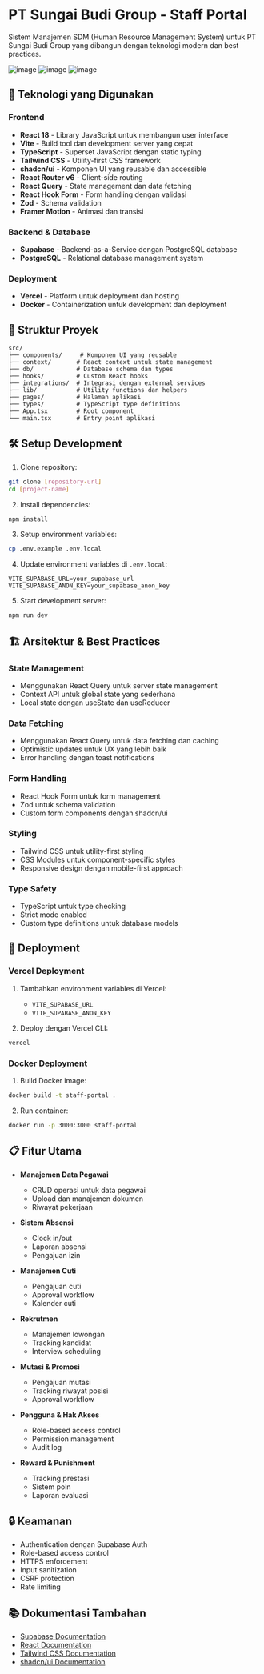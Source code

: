 # PT Sungai Budi Group - Staff Portal

Sistem Manajemen SDM (Human Resource Management System) untuk PT Sungai Budi Group yang dibangun dengan teknologi modern dan best practices.

![image](https://github.com/user-attachments/assets/0d82ca23-81b8-4b0c-82b9-a5b2bf8383e0)
![image](https://github.com/user-attachments/assets/2101ab7a-9b17-42a6-a96f-72a6b98d9fed)
![image](https://github.com/user-attachments/assets/f3ec76fd-65ba-4845-b118-2b8132405d2d)

## 🚀 Teknologi yang Digunakan
### Frontend
- **React 18** - Library JavaScript untuk membangun user interface
- **Vite** - Build tool dan development server yang cepat
- **TypeScript** - Superset JavaScript dengan static typing
- **Tailwind CSS** - Utility-first CSS framework
- **shadcn/ui** - Komponen UI yang reusable dan accessible
- **React Router v6** - Client-side routing
- **React Query** - State management dan data fetching
- **React Hook Form** - Form handling dengan validasi
- **Zod** - Schema validation
- **Framer Motion** - Animasi dan transisi

### Backend & Database
- **Supabase** - Backend-as-a-Service dengan PostgreSQL database
- **PostgreSQL** - Relational database management system

### Deployment
- **Vercel** - Platform untuk deployment dan hosting
- **Docker** - Containerization untuk development dan deployment

## 📁 Struktur Proyek
```
src/
├── components/     # Komponen UI yang reusable
├── context/       # React context untuk state management
├── db/            # Database schema dan types
├── hooks/         # Custom React hooks
├── integrations/  # Integrasi dengan external services
├── lib/           # Utility functions dan helpers
├── pages/         # Halaman aplikasi
├── types/         # TypeScript type definitions
├── App.tsx        # Root component
└── main.tsx       # Entry point aplikasi
```

## 🛠️ Setup Development
1. Clone repository:
```bash
git clone [repository-url]
cd [project-name]
```

2. Install dependencies:
```bash
npm install
```

3. Setup environment variables:
```bash
cp .env.example .env.local
```

4. Update environment variables di `.env.local`:
```env
VITE_SUPABASE_URL=your_supabase_url
VITE_SUPABASE_ANON_KEY=your_supabase_anon_key
```

5. Start development server:
```bash
npm run dev
```

## 🏗️ Arsitektur & Best Practices
### State Management
- Menggunakan React Query untuk server state management
- Context API untuk global state yang sederhana
- Local state dengan useState dan useReducer

### Data Fetching
- Menggunakan React Query untuk data fetching dan caching
- Optimistic updates untuk UX yang lebih baik
- Error handling dengan toast notifications

### Form Handling
- React Hook Form untuk form management
- Zod untuk schema validation
- Custom form components dengan shadcn/ui

### Styling
- Tailwind CSS untuk utility-first styling
- CSS Modules untuk component-specific styles
- Responsive design dengan mobile-first approach

### Type Safety
- TypeScript untuk type checking
- Strict mode enabled
- Custom type definitions untuk database models

## 🚀 Deployment
### Vercel Deployment
1. Tambahkan environment variables di Vercel:
   - `VITE_SUPABASE_URL`
   - `VITE_SUPABASE_ANON_KEY`

2. Deploy dengan Vercel CLI:
```bash
vercel
```

### Docker Deployment
1. Build Docker image:
```bash
docker build -t staff-portal .
```

2. Run container:
```bash
docker run -p 3000:3000 staff-portal
```

## 📋 Fitur Utama
- **Manajemen Data Pegawai**
  - CRUD operasi untuk data pegawai
  - Upload dan manajemen dokumen
  - Riwayat pekerjaan

- **Sistem Absensi**
  - Clock in/out
  - Laporan absensi
  - Pengajuan izin

- **Manajemen Cuti**
  - Pengajuan cuti
  - Approval workflow
  - Kalender cuti

- **Rekrutmen**
  - Manajemen lowongan
  - Tracking kandidat
  - Interview scheduling

- **Mutasi & Promosi**
  - Pengajuan mutasi
  - Tracking riwayat posisi
  - Approval workflow

- **Pengguna & Hak Akses**
  - Role-based access control
  - Permission management
  - Audit log

- **Reward & Punishment**
  - Tracking prestasi
  - Sistem poin
  - Laporan evaluasi

## 🔒 Keamanan
- Authentication dengan Supabase Auth
- Role-based access control
- HTTPS enforcement
- Input sanitization
- CSRF protection
- Rate limiting

## 📚 Dokumentasi Tambahan
- [Supabase Documentation](https://supabase.com/docs)
- [React Documentation](https://react.dev)
- [Tailwind CSS Documentation](https://tailwindcss.com/docs)
- [shadcn/ui Documentation](https://ui.shadcn.com)
